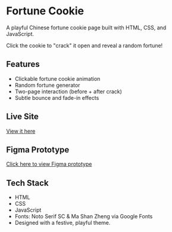 # Fortune Cookie

A playful Chinese fortune cookie page built with HTML, CSS, and JavaScript.

Click the cookie to "crack" it open and reveal a random fortune!

## Features
- Clickable fortune cookie animation
- Random fortune generator
- Two-page interaction (before + after crack)
- Subtle bounce and fade-in effects

## Live Site
[View it here](https://cadence101004.github.io/FortuneCookie/) 

## Figma Prototype
[Click here to view Figma prototype](https://www.figma.com/design/5Edm8F5kiD3Qr9fo2p4fT3/Fortune-Cookie-Website?node-id=0-1&t=14PPmrqIGzCMfD7w-1) 

## Tech Stack
- HTML
- CSS
- JavaScript
- Fonts: Noto Serif SC & Ma Shan Zheng via Google Fonts
- Designed with a festive, playful theme.
